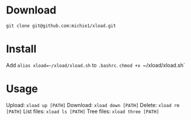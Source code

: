 # Download
`git clone git@github.com:michie1/xload.git`


# Install
Add `alias xload=~/xload/xload.sh` to `.bashrc`.
`chmod +x `~/xload/xload.sh`

# Usage
Upload: `xload up [PATH]`
Download: `xload down [PATH]`
Delete: `xload rm [PATH]`
List files: `xload ls [PATH]`
Tree files: `xload three [PATH]`

